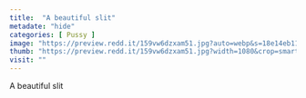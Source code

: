 ```yaml
---
title:  "A beautiful slit"
metadate: "hide"
categories: [ Pussy ]
image: "https://preview.redd.it/159vw6dzxam51.jpg?auto=webp&s=18e14eb119cd299e17fc014465425186a13a6182"
thumb: "https://preview.redd.it/159vw6dzxam51.jpg?width=1080&crop=smart&auto=webp&s=3443879ccb36238acd904bd77b5a792022814306"
visit: ""
---
```

A beautiful slit
